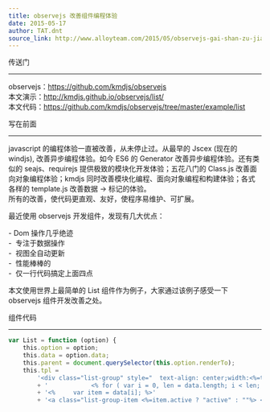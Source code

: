 ```yaml
---
title: observejs 改善组件编程体验
date: 2015-05-17
author: TAT.dnt
source_link: http://www.alloyteam.com/2015/05/observejs-gai-shan-zu-jian-kai-fa-ti-yan/
---
```


<!-- {% raw %} - for jekyll -->

传送门  

* * *

observejs：<https://github.com/kmdjs/observejs>  
本文演示：<http://kmdjs.github.io/observejs/list/>  
本文代码：<https://github.com/kmdjs/observejs/tree/master/example/list>

写在前面  

* * *

javascript 的编程体验一直被改善，从未停止过。从最早的 Jscex (现在的 windjs), 改善异步编程体验。如今 ES6 的 Generator 改善异步编程体验。还有类似的 seajs、requirejs 提供极致的模块化开发体验；五花八门的 Class.js 改善面向对象编程体验；kmdjs 同时改善模块化编程、面向对象编程和构建体验；各式各样的 template.js 改善数据 -> 标记的体验。  
所有的改善，使代码更直观、友好，使程序易维护、可扩展。

最近使用 observejs 开发组件，发现有几大优点：

\- Dom 操作几乎绝迹  
-  专注于数据操作  
-  视图全自动更新  
-  性能棒棒的  
-  仅一行代码搞定上面四点

本文使用世界上最简单的 List 组件作为例子，大家通过该例子感受一下 observejs 组件开发改善之处。

组件代码  

* * *

```javascript
var List = function (option) {
    this.option = option;
    this.data = option.data;
    this.parent = document.querySelector(this.option.renderTo);
    this.tpl =
        '<div class="list-group" style="  text-align: center;width:<%=typeof width === "number"?width+"px":width%>;" >'
        + '            <% for ( var i = 0, len = data.length; i < len; i++) { %>'
        + '<%     var item = data[i]; %>'
        + '<a class="list-group-item <%=item.active ? "active" : ""%> <%=item.disabled ? "disabled" : ""%>" href="<%=item
```


<!-- {% endraw %} - for jekyll -->